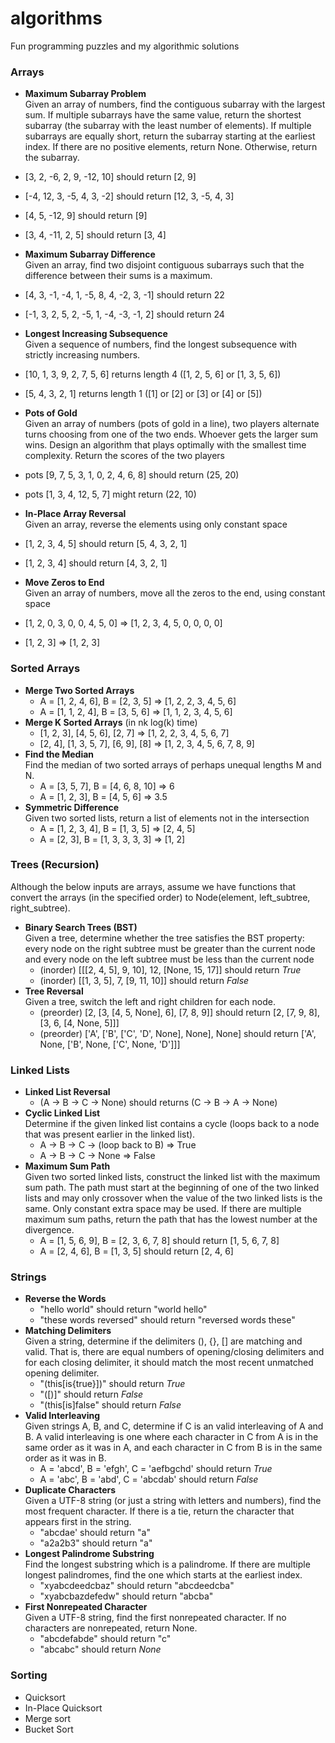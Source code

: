 # algorithms
Fun programming puzzles and my algorithmic solutions

### Arrays

- **Maximum Subarray Problem**  
  Given an array of numbers, find the contiguous subarray with the largest sum.
  If multiple subarrays have the same value, return the shortest subarray
  (the subarray with the least number of elements). If multiple subarrays are
  equally short, return the subarray starting at the earliest index.
  If there are no positive elements, return None. Otherwise, return the subarray.
 - [3, 2, -6, 2, 9, -12, 10] should return [2, 9]
 - [-4, 12, 3, -5, 4, 3, -2] should return [12, 3, -5, 4, 3]
 - [4, 5, -12, 9] should return [9]
 - [3, 4, -11, 2, 5] should return [3, 4]

- **Maximum Subarray Difference**  
  Given an array, find two disjoint contiguous subarrays such that the
  difference between their sums is a maximum.
 - [4, 3, -1, -4, 1, -5, 8, 4, -2, 3, -1] should return 22
 - [-1, 3, 2, 5, 2, -5, 1, -4, -3, -1, 2] should return 24

- **Longest Increasing Subsequence**  
  Given a sequence of numbers, find the longest subsequence with strictly
  increasing numbers.
 - [10, 1, 3, 9, 2, 7, 5, 6] returns length 4 ([1, 2, 5, 6] or [1, 3, 5, 6])
 - [5, 4, 3, 2, 1] returns length 1 ([1] or [2] or [3] or [4] or [5])

- **Pots of Gold**  
  Given an array of numbers (pots of gold in a line), two players alternate
  turns choosing from one of the two ends. Whoever gets the larger sum wins.
  Design an algorithm that plays optimally with the smallest time complexity.
  Return the scores of the two players
 - pots [9, 7, 5, 3, 1, 0, 2, 4, 6, 8] should return (25, 20)
 - pots [1, 3, 4, 12, 5, 7] might return (22, 10)

- **In-Place Array Reversal**  
  Given an array, reverse the elements using only constant space
 - [1, 2, 3, 4, 5] should return [5, 4, 3, 2, 1]
 - [1, 2, 3, 4] should return [4, 3, 2, 1]

- **Move Zeros to End**  
  Given an array of numbers, move all the zeros to the end, using constant space
 - [1, 2, 0, 3, 0, 0, 4, 5, 0] => [1, 2, 3, 4, 5, 0, 0, 0, 0]
 - [1, 2, 3] => [1, 2, 3]

### Sorted Arrays
- **Merge Two Sorted Arrays**  
  - A = [1, 2, 4, 6], B = [2, 3, 5] => [1, 2, 2, 3, 4, 5, 6]
  - A = [1, 1, 2, 4], B = [3, 5, 6] => [1, 1, 2, 3, 4, 5, 6]
- **Merge K Sorted Arrays** (in nk log(k) time)  
  - [1, 2, 3], [4, 5, 6], [2, 7] => [1, 2, 2, 3, 4, 5, 6, 7]
  - [2, 4], [1, 3, 5, 7], [6, 9], [8] => [1, 2, 3, 4, 5, 6, 7, 8, 9]
- **Find the Median**  
  Find the median of two sorted arrays of perhaps unequal lengths M and N.
  - A = [3, 5, 7], B = [4, 6, 8, 10] => 6
  - A = [1, 2, 3], B = [4, 5, 6] => 3.5 
- **Symmetric Difference**  
  Given two sorted lists, return a list of elements not in the intersection
  - A = [1, 2, 3, 4], B = [1, 3, 5] => [2, 4, 5]
  - A = [2, 3], B = [1, 3, 3, 3, 3] => [1, 2]

### Trees (Recursion)
Although the below inputs are arrays, assume we have functions that convert the
arrays (in the specified order) to Node(element, left_subtree, right_subtree).
- **Binary Search Trees (BST)**  
  Given a tree, determine whether the tree satisfies the BST property:
  every node on the right subtree must be greater than the current node
  and every node on the left subtree must be less than the current node
  - (inorder) [[[2, 4, 5], 9, 10], 12, [None, 15, 17]] should return *True*
  - (inorder) [[1, 3, 5], 7, [9, 11, 10]] should return *False*
- **Tree Reversal**  
  Given a tree, switch the left and right children for each node.
  - (preorder) [2, [3, [4, 5, None], 6], [7, 8, 9]] should return
  [2, [7, 9, 8], [3, 6, [4, None, 5]]]
  - (preorder) ['A', ['B', ['C', 'D', None], None], None] should return
  ['A', None, ['B', None, ['C', None, 'D']]]

### Linked Lists
- **Linked List Reversal**  
  - (A -> B -> C -> None) should returns (C -> B -> A -> None)
- **Cyclic Linked List**  
  Determine if the given linked list contains a cycle (loops back to a node that
  was present earlier in the linked list).
  - A -> B -> C -> (loop back to B)  =>  True
  - A -> B -> C -> None  => False
- **Maximum Sum Path**  
  Given two sorted linked lists, construct the linked list with the maximum
  sum path. The path must start at the beginning of one of the two linked lists
  and may only crossover when the value of the two linked lists is the same.
  Only constant extra space may be used. If there are multiple maximum sum
  paths, return the path that has the lowest number at the divergence.
  - A = [1, 5, 6, 9], B = [2, 3, 6, 7, 8] should return [1, 5, 6, 7, 8]
  - A = [2, 4, 6], B = [1, 3, 5] should return [2, 4, 6]

### Strings
- **Reverse the Words**  
  - "hello world" should return "world hello"
  - "these words reversed" should return "reversed words these"
- **Matching Delimiters**  
  Given a string, determine if the delimiters (), {}, [] are matching and valid.
  That is, there are equal numbers of opening/closing delimiters and for each
  closing delimiter, it should match the most recent unmatched opening delimiter.
  - "(this[is{true}])" should return *True*
  - "([)]" should return *False*
  - "(this[is]false" should return *False*
- **Valid Interleaving**  
  Given strings A, B, and C, determine if C is an valid interleaving of A and B.
  A valid interleaving is one where each character in C from A is in the same
  order as it was in A, and each character in C from B is in the same order as
  it was in B.
  - A = 'abcd', B = 'efgh', C = 'aefbgchd' should return *True*
  - A = 'abc', B = 'abd', C = 'abcdab' should return *False*
- **Duplicate Characters**  
  Given a UTF-8 string (or just a string with letters and numbers), find the
  most frequent character. If there is a tie, return the character that appears
  first in the string.
  - "abcdae' should return "a"
  - "a2a2b3" should return "a"
- **Longest Palindrome Substring**  
  Find the longest substring which is a palindrome. If there are multiple
  longest palindromes, find the one which starts at the earliest index.
  - "xyabcdeedcbaz" should return "abcdeedcba"
  - "xyabcbazdefedw" should return "abcba"
- **First Nonrepeated Character**  
  Given a UTF-8 string, find the first nonrepeated character.
  If no characters are nonrepeated, return None.
  - "abcdefabde" should return "c"
  - "abcabc" should return *None*

### Sorting
 - Quicksort
 - In-Place Quicksort
 - Merge sort
 - Bucket Sort
